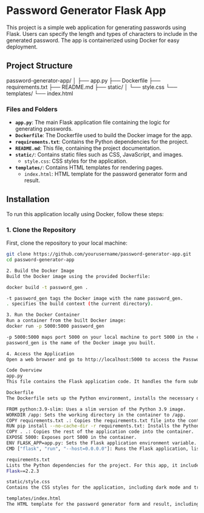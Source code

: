 # Password Generator Flask App

This project is a simple web application for generating passwords using Flask. Users can specify the length and types of characters to include in the generated password. The app is containerized using Docker for easy deployment.

## Project Structure

password-generator-app/
│
├── app.py
├── Dockerfile
├── requirements.txt
├── README.md
├── static/
│ └── style.css
└── templates/
└── index.html


### Files and Folders

- **`app.py`**: The main Flask application file containing the logic for generating passwords.
- **`Dockerfile`**: The Dockerfile used to build the Docker image for the app.
- **`requirements.txt`**: Contains the Python dependencies for the project.
- **`README.md`**: This file, containing the project documentation.
- **`static/`**: Contains static files such as CSS, JavaScript, and images.
  - `style.css`: CSS styles for the application.
- **`templates/`**: Contains HTML templates for rendering pages.
  - `index.html`: HTML template for the password generator form and result.

## Installation

To run this application locally using Docker, follow these steps:

### 1. Clone the Repository

First, clone the repository to your local machine:

```bash
git clone https://github.com/yourusername/password-generator-app.git
cd password-generator-app

2. Build the Docker Image
Build the Docker image using the provided Dockerfile:

docker build -t password_gen .

-t password_gen tags the Docker image with the name password_gen.
. specifies the build context (the current directory).

3. Run the Docker Container
Run a container from the built Docker image:
docker run -p 5000:5000 password_gen

-p 5000:5000 maps port 5000 on your local machine to port 5000 in the container.
password_gen is the name of the Docker image you built.

4. Access the Application
Open a web browser and go to http://localhost:5000 to access the Password Generator app.

Code Overview
app.py
This file contains the Flask application code. It handles the form submission, generates the password based on user input, and renders the result.

Dockerfile
The Dockerfile sets up the Python environment, installs the necessary dependencies, and runs the Flask application. Here’s what each part does:

FROM python:3.9-slim: Uses a slim version of the Python 3.9 image.
WORKDIR /app: Sets the working directory in the container to /app.
COPY requirements.txt .: Copies the requirements.txt file into the container.
RUN pip install --no-cache-dir -r requirements.txt: Installs the Python dependencies.
COPY . .: Copies the rest of the application code into the container.
EXPOSE 5000: Exposes port 5000 in the container.
ENV FLASK_APP=app.py: Sets the Flask application environment variable.
CMD ["flask", "run", "--host=0.0.0.0"]: Runs the Flask application, listening on all network interfaces.

requirements.txt
Lists the Python dependencies for the project. For this app, it includes:
Flask==2.2.3

static/style.css
Contains the CSS styles for the application, including dark mode and transparent styling.

templates/index.html
The HTML template for the password generator form and result, including the "Copy Password" button with JavaScript functionality.
